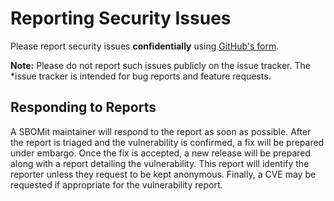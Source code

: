 # Reporting Security Issues

Please report security issues **confidentially** using
[GitHub's form](https://github.com/SBOMit/website/security/advisories/new).

**Note:** Please do not report such issues publicly on the issue tracker. The
*issue tracker is intended for bug reports and feature requests.

## Responding to Reports

A SBOMit maintainer will respond to the report as soon as possible. After the
report is triaged and the vulnerability is confirmed, a fix will be prepared
under embargo. Once the fix is accepted, a new release will be prepared along
with a report detailing the vulnerability. This report will identify the
reporter unless they request to be kept anonymous. Finally, a CVE may be
requested if appropriate for the vulnerability report.